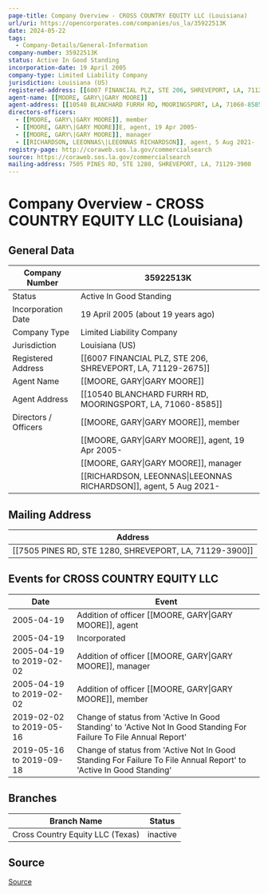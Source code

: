 ```yaml
---
page-title: Company Overview - CROSS COUNTRY EQUITY LLC (Louisiana)
url/uri: https://opencorporates.com/companies/us_la/35922513K
date: 2024-05-22
tags:
  - Company-Details/General-Information
company-number: 35922513K
status: Active In Good Standing
incorporation-date: 19 April 2005
company-type: Limited Liability Company
jurisdiction: Louisiana (US)
registered-address: [[6007 FINANCIAL PLZ, STE 206, SHREVEPORT, LA, 71129-2675]]
agent-name: [[MOORE, GARY\|GARY MOORE]]
agent-address: [[10540 BLANCHARD FURRH RD, MOORINGSPORT, LA, 71060-8585]]
directors-officers:
  - [[MOORE, GARY\|GARY MOORE]], member
  - [[MOORE, GARY\|GARY MOORE]]E, agent, 19 Apr 2005-
  - [[MOORE, GARY\|GARY MOORE]], manager
  - [[RICHARDSON, LEEONNAS\|LEEONNAS RICHARDSON]], agent, 5 Aug 2021-
registry-page: http://coraweb.sos.la.gov/commercialsearch
source: https://coraweb.sos.la.gov/commercialsearch
mailing-address: 7505 PINES RD, STE 1280, SHREVEPORT, LA, 71129-3900
---
```


# Company Overview - CROSS COUNTRY EQUITY LLC (Louisiana)

## General Data

| Company Number        | 35922513K                                  |
|-----------------------|---------------------------------------------|
| Status                | Active In Good Standing                     |
| Incorporation Date    | 19 April 2005 (about 19 years ago)          |
| Company Type          | Limited Liability Company                   |
| Jurisdiction          | Louisiana (US)                              |
| Registered Address    | [[6007 FINANCIAL PLZ, STE 206, SHREVEPORT, LA, 71129-2675]] |
| Agent Name            | [[MOORE, GARY\|GARY MOORE]]                                  |
| Agent Address         | [[10540 BLANCHARD FURRH RD, MOORINGSPORT, LA, 71060-8585]] |
| Directors / Officers  | [[MOORE, GARY\|GARY MOORE]], member                          |
|                       | [[MOORE, GARY\|GARY MOORE]], agent, 19 Apr 2005-             |
|                       | [[MOORE, GARY\|GARY MOORE]], manager                         |
|                       | [[RICHARDSON, LEEONNAS\|LEEONNAS RICHARDSON]], agent, 5 Aug 2021-     |

## Mailing Address

| Address                                       |
|-----------------------------------------------|
| [[7505 PINES RD, STE 1280, SHREVEPORT, LA, 71129-3900]] |

## Events for CROSS COUNTRY EQUITY LLC

| Date          | Event                                                        |
|---------------|--------------------------------------------------------------|
| 2005-04-19    | Addition of officer [[MOORE, GARY\|GARY MOORE]], agent                        |
| 2005-04-19    | Incorporated                                                 |
| 2005-04-19 to 2019-02-02 | Addition of officer [[MOORE, GARY\|GARY MOORE]], manager           |
| 2005-04-19 to 2019-02-02 | Addition of officer [[MOORE, GARY\|GARY MOORE]], member            |
| 2019-02-02 to 2019-05-16 | Change of status from 'Active In Good Standing' to 'Active Not In Good Standing For Failure To File Annual Report' |
| 2019-05-16 to 2019-09-18 | Change of status from 'Active Not In Good Standing For Failure To File Annual Report' to 'Active In Good Standing' |

## Branches

| Branch Name                                      | Status                     |
|--------------------------------------------------|----------------------------|
| Cross Country Equity LLC (Texas) | inactive                  |

## Source

[Source](https://coraweb.sos.la.gov/commercialsearch)